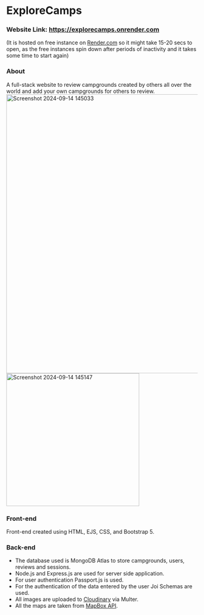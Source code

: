 # ExploreCamps

### Website Link: https://explorecamps.onrender.com
(It is hosted on free instance on [Render.com](https://render.com/) so it might take 15-20 secs to open, as the free instances spin down after periods of inactivity and it takes some time to start again)

### About
A full-stack website to review campgrounds created by others all over the world and add your own campgrounds for others to review.
<img width="735" alt="Screenshot 2024-09-14 145033" src="https://github.com/user-attachments/assets/62dcc21f-0434-4ceb-a471-3a194fd9d104">
<img width="350" alt="Screenshot 2024-09-14 145147" src="https://github.com/user-attachments/assets/08b3eec2-6000-4afb-81ff-a496546eee08">

### Front-end
Front-end created using HTML, EJS, CSS, and Bootstrap 5.

### Back-end
- The database used is MongoDB Atlas to store campgrounds, users, reviews and sessions.
- Node.js and Express.js are used for server side application.
- For user authentication Passport.js is used.
- For the authentication of the data entered by the user Joi Schemas are used.
- All images are uploaded to [Cloudinary](https://cloudinary.com/) via Multer.
- All the maps are taken from [MapBox API](https://www.mapbox.com/).
